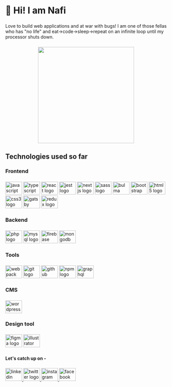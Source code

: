 
<h1 align="left">👋 Hi!  I am Nafi</h1>

###

<p align="left">Love to build web applications and at war with bugs! I am one of those fellas who has "no life" and eat->code->sleep->repeat on an infinite loop until my processor shuts down.</p>

###

<div align="center">
  <img height="300" src="https://media.giphy.com/media/v1.Y2lkPTc5MGI3NjExMmM0YzViNmVjNDBkZGE5YjYxMzFiMzFiOWRhN2IxZGVlYjdhNmUyYiZjdD1n/qgQUggAC3Pfv687qPC/giphy.gif"  />
</div>

###

<h2 align="left">Technologies used so far</h2>

###

<h3 align="left">Frontend</h3>

###

<div align="left">
  <img src="https://cdn.jsdelivr.net/gh/devicons/devicon/icons/javascript/javascript-original.svg" height="40" width="52" alt="javascript logo"  />
  <img src="https://cdn.jsdelivr.net/gh/devicons/devicon/icons/typescript/typescript-original.svg" height="40" width="52" alt="typescript logo"  />
  <img src="https://cdn.jsdelivr.net/gh/devicons/devicon/icons/react/react-original.svg" height="40" width="52" alt="react logo"  />
  <img src="https://cdn.jsdelivr.net/gh/devicons/devicon/icons/jest/jest-plain.svg" height="40" width="52" alt="jest logo"  />
  <img src="https://cdn.jsdelivr.net/gh/devicons/devicon/icons/nextjs/nextjs-original.svg" height="40" width="52" alt="nextjs logo"  />
  <img src="https://cdn.jsdelivr.net/gh/devicons/devicon/icons/sass/sass-original.svg" height="40" width="52" alt="sass logo"  />
  <img src="https://cdn.jsdelivr.net/gh/devicons/devicon/icons/bulma/bulma-plain.svg" height="40" width="52" alt="bulma logo"  />
  <img src="https://cdn.jsdelivr.net/gh/devicons/devicon/icons/bootstrap/bootstrap-original.svg" height="40" width="52" alt="bootstrap logo"  />
  <img src="https://cdn.jsdelivr.net/gh/devicons/devicon/icons/html5/html5-original.svg" height="40" width="52" alt="html5 logo"  />
  <img src="https://cdn.jsdelivr.net/gh/devicons/devicon/icons/css3/css3-original.svg" height="40" width="52" alt="css3 logo"  />
  <img src="https://cdn.jsdelivr.net/gh/devicons/devicon/icons/gatsby/gatsby-plain.svg" height="40" width="52" alt="gatsby logo"  />
  <img src="https://cdn.jsdelivr.net/gh/devicons/devicon/icons/redux/redux-original.svg" height="40" width="52" alt="redux logo"  />
</div>

###

<h3 align="left">Backend</h3>

###

<div align="left">
  <img src="https://cdn.jsdelivr.net/gh/devicons/devicon/icons/php/php-original.svg" height="40" width="52" alt="php logo"  />
  <img src="https://cdn.jsdelivr.net/gh/devicons/devicon/icons/mysql/mysql-original.svg" height="40" width="52" alt="mysql logo"  />
  <img src="https://cdn.jsdelivr.net/gh/devicons/devicon/icons/firebase/firebase-plain.svg" height="40" width="52" alt="firebase logo"  />
  <img src="https://cdn.jsdelivr.net/gh/devicons/devicon/icons/mongodb/mongodb-original.svg" height="40" width="52" alt="mongodb logo"  />
</div>

###

<h3 align="left">Tools</h3>

###

<div align="left">
  <img src="https://cdn.jsdelivr.net/gh/devicons/devicon/icons/webpack/webpack-original.svg" height="40" width="52" alt="webpack logo"  />
  <img src="https://cdn.jsdelivr.net/gh/devicons/devicon/icons/git/git-original.svg" height="40" width="52" alt="git logo"  />
  <img src="https://cdn.jsdelivr.net/gh/devicons/devicon/icons/github/github-original.svg" height="40" width="52" alt="github logo"  />
  <img src="https://cdn.jsdelivr.net/gh/devicons/devicon/icons/npm/npm-original-wordmark.svg" height="40" width="52" alt="npm logo"  />
  <img src="https://cdn.jsdelivr.net/gh/devicons/devicon/icons/graphql/graphql-plain.svg" height="40" width="52" alt="graphql logo"  />
</div>

###

<h3 align="left">CMS</h3>

###

<div align="left">
  <img src="https://cdn.jsdelivr.net/gh/devicons/devicon/icons/wordpress/wordpress-original.svg" height="40" width="52" alt="wordpress logo"  />
</div>

###

<h3 align="left">Design tool</h3>

###

<div align="left">
  <img src="https://cdn.jsdelivr.net/gh/devicons/devicon/icons/figma/figma-original.svg" height="40" width="52" alt="figma logo"  />
  <img src="https://cdn.jsdelivr.net/gh/devicons/devicon/icons/illustrator/illustrator-plain.svg" height="40" width="52" alt="illustrator logo"  />
</div>

###

<h4 align="left">Let's catch up on -</h4>

###

<div align="left">
<a href="https://www.linkedin.com/in/nafiur-rahman-siddiqui-405b25210/"  target="_blank" >
    <img src="https://raw.githubusercontent.com/maurodesouza/profile-readme-generator/master/src/assets/icons/social/linkedin/default.svg" width="52" height="40" alt="linkedin logo"  />
  </a>
  <a href="https://twitter.com/CodeOnLoop" target="_blank" >
    <img src="https://raw.githubusercontent.com/maurodesouza/profile-readme-generator/master/src/assets/icons/social/twitter/default.svg" width="52" height="40" alt="twitter logo"  />
  </a>
  
  <a href="https://www.instagram.com/codeonjim.js/" target="_blank" >
  <img src="https://raw.githubusercontent.com/maurodesouza/profile-readme-generator/master/src/assets/icons/social/instagram/default.svg" width="52" height="40" alt="instagram logo"  />
  </a>
 
  
   <a href="https://www.facebook.com/Nafi.r.3726/" target="_blank" >
       <img src="https://raw.githubusercontent.com/maurodesouza/profile-readme-generator/master/src/assets/icons/social/facebook/default.svg" width="52" height="40" alt="facebook logo"  />
  </a>
 
</div>

###
